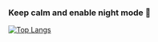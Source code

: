 ### Keep calm and enable night mode 🌙 

<!-- [![stats](https://github-readme-stats.vercel.app/api?username=alibakersartawi&theme=dark&show_icons=true)](https://github.com/alibakersartawi) -->

[![Top Langs](https://github-readme-stats.vercel.app/api/top-langs/?username=alibakersartawi&theme=highcontrast&layout=compact&langs_count=10)](https://github.com/alibakersartawi)

<!--
**AliBakerSartawi/AliBakerSartawi** is a ✨ _special_ ✨ repository because its `README.md` (this file) appears on your GitHub profile.

Here are some ideas to get you started:

- 🔭 I’m currently working on ...
- 🌱 I’m currently learning ...
- 👯 I’m looking to collaborate on ...
- 🤔 I’m looking for help with ...
- 💬 Ask me about ...
- 📫 How to reach me: ...
- 😄 Pronouns: ...
- ⚡ Fun fact: ...
-->
